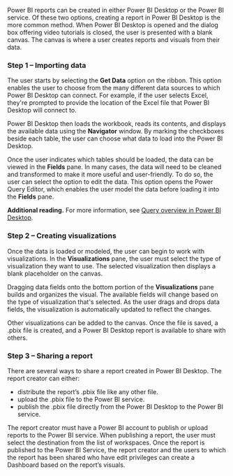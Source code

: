 Power BI reports can be created in either Power BI Desktop or the Power BI service. Of these two options, creating a report in Power BI Desktop is the more common method. When Power BI Desktop is opened and the dialog box offering video tutorials is closed, the user is presented with a blank canvas. The canvas is where a user creates reports and visuals from their data.

### Step 1 – Importing data

The user starts by selecting the **Get Data** option on the ribbon. This option enables the user to choose from the many different data sources to which Power BI Desktop can connect. For example, if the user selects Excel, they're prompted to provide the location of the Excel file that Power BI Desktop will connect to.

Power BI Desktop then loads the workbook, reads its contents, and displays the available data using the **Navigator** window. By marking the checkboxes beside each table, the user can choose what data to load into the Power BI Desktop.

Once the user indicates which tables should be loaded, the data can be viewed in the **Fields** pane. In many cases, the data will need to be cleaned and transformed to make it more useful and user-friendly. To do so, the user can select the option to edit the data. This option opens the Power Query Editor, which enables the user model the data before loading it into the **Fields** pane.

**Additional reading.** For more information, see [Query overview in Power BI Desktop](/power-bi/desktop-query-overview).

### Step 2 – Creating visualizations

Once the data is loaded or modeled, the user can begin to work with visualizations. In the **Visualizations** pane, the user must select the type of visualization they want to use. The selected visualization then displays a blank placeholder on the canvas.

Dragging data fields onto the bottom portion of the **Visualizations** pane builds and organizes the visual. The available fields will change based on the type of visualization that's selected. As the user drags and drops data fields, the visualization is automatically updated to reflect the changes.

Other visualizations can be added to the canvas. Once the file is saved, a .pbix file is created, and a Power BI Desktop report is available to share with others.

### Step 3 – Sharing a report

There are several ways to share a report created in Power BI Desktop. The report creator can either:

 *  distribute the report’s .pbix file like any other file.
 *  upload the .pbix file to the Power BI service.
 *  publish the .pbix file directly from the Power BI Desktop to the Power BI service.

The report creator must have a Power BI account to publish or upload reports to the Power BI service. When publishing a report, the user must select the destination from the list of workspaces. Once the report is published to the Power BI Service, the report creator and the users to which the report has been shared who have edit privileges can create a Dashboard based on the report’s visuals.

